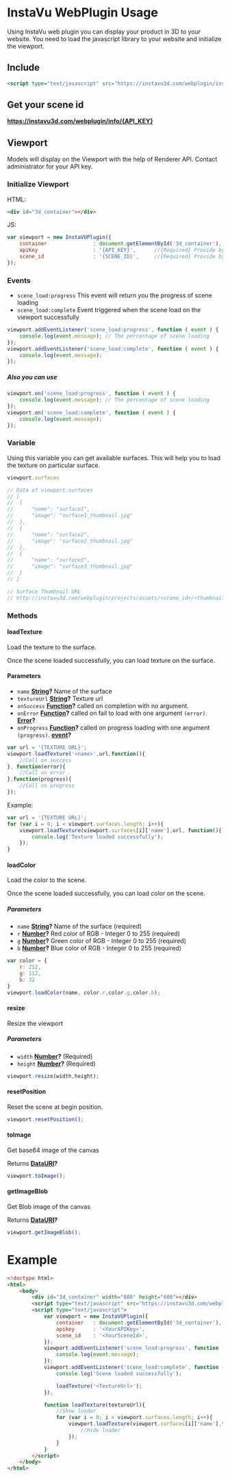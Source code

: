 # InstaVu WebPlugin Usage

Using InstaVu web plugin you can display your product in 3D to your website. You need to load the javascript library to your website and initialize the viewport.

## Include
```html
<script type="text/javascript" src="https://instavu3d.com/webplugin/instavu.plugin.lib.js"></script>
```

## Get your scene id
**https://instavu3d.com/webplugin/info/{API_KEY}**

## Viewport

Models will display on the Viewport with the help of Renderer API. Contact administrator for your API key.

### Initialize Viewport
HTML:
```html
<div id="3d_container"></div>
```       
JS:
```js
var viewport = new InstaVUPlugin({
    container               : document.getElementById('3d_container'),
    apiKey                  : '{API_KEY}',      //{Required} Provide by administrator
    scene_id                : '{SCENE_ID}',     //{Required} Provide by administrator
});
```

### Events

- `scene_load:progress` This event will return you the progress of scene loading
- `scene_load:complete` Event triggered when the scene load on the viewport successfully

```js
viewport.addEventListener('scene_load:progress', function ( event ) {
    console.log(event.message); // The percentage of scene loading
});
viewport.addEventListener('scene_load:complete', function ( event ) {
    console.log(event.message);
});
```

##### Also you can use
```js
viewport.on('scene_load:progress', function ( event ) {
    console.log(event.message); // The percentage of scene loading
});
viewport.on('scene_load:complete', function ( event ) {
    console.log(event.message);
});
```

### Variable
Using this variable you can get available surfaces. This will help you to load the texture on particular surface.
```js
viewport.surfaces

// Data of viewport.surfaces
// [
// 	{
// 		"name": "surface1",
// 		"image": "surface1_thumbnail.jpg"
// 	},
// 	{
// 		"name": "surface2",
// 		"image": "surface2_thumbnail.jpg"
// 	},
// 	{
// 		"name": "surface3",
// 		"image": "surface3_thumbnail.jpg"
// 	}
// ]

// Surface Thumbnail URL
// http://instavu3d.com/webplugin/projects/assets/<scene_id>/<thumbnail>
```

### Methods
#### loadTexture
Load the texture to the surface.

Once the scene loaded successfully, you can load texture on the surface.

#### Parameters

-   `name` **[String][1]?** Name of the surface
-   `textureUrl` **[String][1]?** Texture url
-   `onSuccess` **[Function][2]?** called on completion with no argument.
-   `onError` **[Function][2]?** called on fail to load with one argument `(error)`. **[Error][3]?**
-   `onProgress` **[Function][2]?** called on progress loading with one argument `(progress)`. **[event][12]?**

```js
var url = '{TEXTURE URL}';
viewport.loadTexture('<name>',url,function(){
    //Call on success   
}, function(error){
    //Call on error
},function(progress){
    //Call on progress
});
```

Example:
```js
var url = '{TEXTURE URL}';
for (var i = 0; i < viewport.surfaces.length; i++){
    viewport.loadTexture(viewport.surfaces[i]['name'],url, function(){
        console.log('Texture loaded successfully');
    });
}
```


#### loadColor
Load the color to the scene.

Once the scene loaded successfully, you can load color on the scene.

##### Parameters

-   `name` **[String][1]?** Name of the surface (required)
-   `r` **[Number][8]?** Red color of RGB - Integer 0 to 255 (required)
-   `g` **[Number][8]?** Green color of RGB - Integer 0 to 255 (required)
-   `b` **[Number][8]?** Blue color of RGB - Integer 0 to 255 (required)

```js
var color = {
	r: 212,
	g: 112,
	b: 32
}
viewport.loadColor(name, color.r,color.g,color.b);
```

#### resize

Resize the viewport

##### Parameters

-   `width` **[Number][8]?** (Required)
-   `height` **[Number][8]?** (Required)

```js
viewport.resize(width,height);
```

#### resetPosition
Reset the scene at begin position.
```js
viewport.resetPosition();
```

#### toImage
Get base64 image of the canvas

Returns **[DataURI][10]?**

```js
viewport.toImage();
```

#### getImageBlob
Get Blob image of the canvas

Returns **[DataURI][11]?**

```js
viewport.getImageBlob();
```


# Example
```html
<!doctype html>
<html>
    <body>
        <div id="3d_container" width="800" height="600"></div>
        <script type="text/javascript" src="https://instavu3d.com/webplugin/instavu.plugin.lib.js"></script>
        <script type="text/javascript">
            var viewport = new InstaVUPlugin({
                container   : document.getElementById('3d_container'),
                apikey      : '<YourAPIKey>',
                scene_id    : '<YourSceneId>',
            });
            viewport.addEventListener('scene_load:progress', function (event){
                console.log(event.message);
            });
            viewport.addEventListener('scene_load:complete', function (event){
                console.log('Scene loaded successfully');

                loadTexture('<TextureUrl>');
            });

            function loadTexture(textureUrl){
                //Show loader
                for (var i = 0; i < viewport.surfaces.length; i++){
                    viewport.loadTexture(viewport.surfaces[i]['name'],textureUrl, function(){
                        //Hide loader
                    });
                }
            }
        </script>
    </body>
</html>
```

[1]: https://developer.mozilla.org/docs/Web/JavaScript/Reference/Global_Objects/String

[2]: https://developer.mozilla.org/docs/Web/JavaScript/Reference/Statements/function

[3]: https://developer.mozilla.org/docs/Web/JavaScript/Reference/Global_Objects/Error

[4]: https://developer.mozilla.org/docs/Web/JavaScript/Reference/Global_Objects/Promise

[5]: https://developer.mozilla.org/docs/Web/JavaScript/Reference/Global_Objects/Object

[6]: https://developer.mozilla.org/docs/Web/JavaScript/Reference/Global_Objects/Boolean

[7]: https://developer.mozilla.org/en-US/docs/Web/API/HTMLElement

[8]: https://developer.mozilla.org/docs/Web/JavaScript/Reference/Global_Objects/Number

[9]: https://developer.mozilla.org/en-US/docs/Web/JavaScript/Reference/Global_Objects/Array

[10]: https://developer.mozilla.org/en-US/docs/Web/HTTP/Basics_of_HTTP/Data_URIs

[11]: https://developer.mozilla.org/en-US/docs/Web/API/Blob

[12]: https://developer.mozilla.org/en-US/docs/Web/API/ProgressEvent#Properties